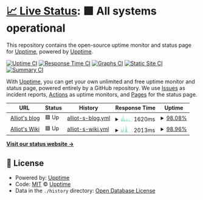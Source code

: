 # [📈 Live Status](https://alliottech.github.io): <!--live status--> **🟩 All systems operational**

This repository contains the open-source uptime monitor and status page for [Upptime](https://upptime.js.org), powered by [Upptime](https://github.com/upptime/upptime).

[![Uptime CI](https://github.com/AlliotTech/upptime/workflows/Uptime%20CI/badge.svg)](https://github.com/AlliotTech/upptime/actions?query=workflow%3A%22Uptime+CI%22)
[![Response Time CI](https://github.com/AlliotTech/upptime/workflows/Response%20Time%20CI/badge.svg)](https://github.com/AlliotTech/upptime/actions?query=workflow%3A%22Response+Time+CI%22)
[![Graphs CI](https://github.com/AlliotTech/upptime/workflows/Graphs%20CI/badge.svg)](https://github.com/AlliotTech/upptime/actions?query=workflow%3A%22Graphs+CI%22)
[![Static Site CI](https://github.com/AlliotTech/upptime/workflows/Static%20Site%20CI/badge.svg)](https://github.com/AlliotTech/upptime/actions?query=workflow%3A%22Static+Site+CI%22)
[![Summary CI](https://github.com/AlliotTech/upptime/workflows/Summary%20CI/badge.svg)](https://github.com/AlliotTech/upptime/actions?query=workflow%3A%22Summary+CI%22)

With [Upptime](https://upptime.js.org), you can get your own unlimited and free uptime monitor and status page, powered entirely by a GitHub repository. We use [Issues](https://github.com/upptime/upptime/issues) as incident reports, [Actions](https://github.com/AlliotTech/upptime/actions) as uptime monitors, and [Pages](https://alliottech.github.io) for the status page.

<!--start: status pages-->
<!-- This summary is generated by Upptime (https://github.com/upptime/upptime) -->
<!-- Do not edit this manually, your changes will be overwritten -->
<!-- prettier-ignore -->
| URL | Status | History | Response Time | Uptime |
| --- | ------ | ------- | ------------- | ------ |
| <img alt="" src="https://icons.duckduckgo.com/ip3/www.iots.vip.ico" height="13"> [Alliot's blog](https://www.iots.vip) | 🟩 Up | [alliot-s-blog.yml](https://github.com/AlliotTech/upptime/commits/HEAD/history/alliot-s-blog.yml) | <details><summary><img alt="Response time graph" src="./graphs/alliot-s-blog/response-time-week.png" height="20"> 1620ms</summary><br><a href="https://status.iots.vip/history/alliot-s-blog"><img alt="Response time 964" src="https://img.shields.io/endpoint?url=https%3A%2F%2Fraw.githubusercontent.com%2FAlliotTech%2Fupptime%2FHEAD%2Fapi%2Falliot-s-blog%2Fresponse-time.json"></a><br><a href="https://status.iots.vip/history/alliot-s-blog"><img alt="24-hour response time 458" src="https://img.shields.io/endpoint?url=https%3A%2F%2Fraw.githubusercontent.com%2FAlliotTech%2Fupptime%2FHEAD%2Fapi%2Falliot-s-blog%2Fresponse-time-day.json"></a><br><a href="https://status.iots.vip/history/alliot-s-blog"><img alt="7-day response time 1620" src="https://img.shields.io/endpoint?url=https%3A%2F%2Fraw.githubusercontent.com%2FAlliotTech%2Fupptime%2FHEAD%2Fapi%2Falliot-s-blog%2Fresponse-time-week.json"></a><br><a href="https://status.iots.vip/history/alliot-s-blog"><img alt="30-day response time 1081" src="https://img.shields.io/endpoint?url=https%3A%2F%2Fraw.githubusercontent.com%2FAlliotTech%2Fupptime%2FHEAD%2Fapi%2Falliot-s-blog%2Fresponse-time-month.json"></a><br><a href="https://status.iots.vip/history/alliot-s-blog"><img alt="1-year response time 964" src="https://img.shields.io/endpoint?url=https%3A%2F%2Fraw.githubusercontent.com%2FAlliotTech%2Fupptime%2FHEAD%2Fapi%2Falliot-s-blog%2Fresponse-time-year.json"></a></details> | <details><summary><a href="https://status.iots.vip/history/alliot-s-blog">98.08%</a></summary><a href="https://status.iots.vip/history/alliot-s-blog"><img alt="All-time uptime 98.98%" src="https://img.shields.io/endpoint?url=https%3A%2F%2Fraw.githubusercontent.com%2FAlliotTech%2Fupptime%2FHEAD%2Fapi%2Falliot-s-blog%2Fuptime.json"></a><br><a href="https://status.iots.vip/history/alliot-s-blog"><img alt="24-hour uptime 99.51%" src="https://img.shields.io/endpoint?url=https%3A%2F%2Fraw.githubusercontent.com%2FAlliotTech%2Fupptime%2FHEAD%2Fapi%2Falliot-s-blog%2Fuptime-day.json"></a><br><a href="https://status.iots.vip/history/alliot-s-blog"><img alt="7-day uptime 98.08%" src="https://img.shields.io/endpoint?url=https%3A%2F%2Fraw.githubusercontent.com%2FAlliotTech%2Fupptime%2FHEAD%2Fapi%2Falliot-s-blog%2Fuptime-week.json"></a><br><a href="https://status.iots.vip/history/alliot-s-blog"><img alt="30-day uptime 98.38%" src="https://img.shields.io/endpoint?url=https%3A%2F%2Fraw.githubusercontent.com%2FAlliotTech%2Fupptime%2FHEAD%2Fapi%2Falliot-s-blog%2Fuptime-month.json"></a><br><a href="https://status.iots.vip/history/alliot-s-blog"><img alt="1-year uptime 98.98%" src="https://img.shields.io/endpoint?url=https%3A%2F%2Fraw.githubusercontent.com%2FAlliotTech%2Fupptime%2FHEAD%2Fapi%2Falliot-s-blog%2Fuptime-year.json"></a></details>
| <img alt="" src="https://icons.duckduckgo.com/ip3/wiki.iots.vip.ico" height="13"> [Alliot's Wiki](https://wiki.iots.vip) | 🟩 Up | [alliot-s-wiki.yml](https://github.com/AlliotTech/upptime/commits/HEAD/history/alliot-s-wiki.yml) | <details><summary><img alt="Response time graph" src="./graphs/alliot-s-wiki/response-time-week.png" height="20"> 2013ms</summary><br><a href="https://status.iots.vip/history/alliot-s-wiki"><img alt="Response time 1668" src="https://img.shields.io/endpoint?url=https%3A%2F%2Fraw.githubusercontent.com%2FAlliotTech%2Fupptime%2FHEAD%2Fapi%2Falliot-s-wiki%2Fresponse-time.json"></a><br><a href="https://status.iots.vip/history/alliot-s-wiki"><img alt="24-hour response time 248" src="https://img.shields.io/endpoint?url=https%3A%2F%2Fraw.githubusercontent.com%2FAlliotTech%2Fupptime%2FHEAD%2Fapi%2Falliot-s-wiki%2Fresponse-time-day.json"></a><br><a href="https://status.iots.vip/history/alliot-s-wiki"><img alt="7-day response time 2013" src="https://img.shields.io/endpoint?url=https%3A%2F%2Fraw.githubusercontent.com%2FAlliotTech%2Fupptime%2FHEAD%2Fapi%2Falliot-s-wiki%2Fresponse-time-week.json"></a><br><a href="https://status.iots.vip/history/alliot-s-wiki"><img alt="30-day response time 1253" src="https://img.shields.io/endpoint?url=https%3A%2F%2Fraw.githubusercontent.com%2FAlliotTech%2Fupptime%2FHEAD%2Fapi%2Falliot-s-wiki%2Fresponse-time-month.json"></a><br><a href="https://status.iots.vip/history/alliot-s-wiki"><img alt="1-year response time 1668" src="https://img.shields.io/endpoint?url=https%3A%2F%2Fraw.githubusercontent.com%2FAlliotTech%2Fupptime%2FHEAD%2Fapi%2Falliot-s-wiki%2Fresponse-time-year.json"></a></details> | <details><summary><a href="https://status.iots.vip/history/alliot-s-wiki">98.96%</a></summary><a href="https://status.iots.vip/history/alliot-s-wiki"><img alt="All-time uptime 99.41%" src="https://img.shields.io/endpoint?url=https%3A%2F%2Fraw.githubusercontent.com%2FAlliotTech%2Fupptime%2FHEAD%2Fapi%2Falliot-s-wiki%2Fuptime.json"></a><br><a href="https://status.iots.vip/history/alliot-s-wiki"><img alt="24-hour uptime 98.83%" src="https://img.shields.io/endpoint?url=https%3A%2F%2Fraw.githubusercontent.com%2FAlliotTech%2Fupptime%2FHEAD%2Fapi%2Falliot-s-wiki%2Fuptime-day.json"></a><br><a href="https://status.iots.vip/history/alliot-s-wiki"><img alt="7-day uptime 98.96%" src="https://img.shields.io/endpoint?url=https%3A%2F%2Fraw.githubusercontent.com%2FAlliotTech%2Fupptime%2FHEAD%2Fapi%2Falliot-s-wiki%2Fuptime-week.json"></a><br><a href="https://status.iots.vip/history/alliot-s-wiki"><img alt="30-day uptime 99.16%" src="https://img.shields.io/endpoint?url=https%3A%2F%2Fraw.githubusercontent.com%2FAlliotTech%2Fupptime%2FHEAD%2Fapi%2Falliot-s-wiki%2Fuptime-month.json"></a><br><a href="https://status.iots.vip/history/alliot-s-wiki"><img alt="1-year uptime 99.41%" src="https://img.shields.io/endpoint?url=https%3A%2F%2Fraw.githubusercontent.com%2FAlliotTech%2Fupptime%2FHEAD%2Fapi%2Falliot-s-wiki%2Fuptime-year.json"></a></details>

<!--end: status pages-->

[**Visit our status website →**](https://alliottech.github.io)

## 📄 License

- Powered by: [Upptime](https://github.com/upptime/upptime)
- Code: [MIT](./LICENSE) © [Upptime](https://upptime.js.org)
- Data in the `./history` directory: [Open Database License](https://opendatacommons.org/licenses/odbl/1-0/)
